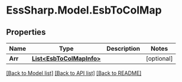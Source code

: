 # EssSharp.Model.EsbToColMap

## Properties

Name | Type | Description | Notes
------------ | ------------- | ------------- | -------------
**Arr** | [**List&lt;EsbToColMapInfo&gt;**](EsbToColMapInfo.md) |  | [optional] 

[[Back to Model list]](../README.md#documentation-for-models) [[Back to API list]](../README.md#documentation-for-api-endpoints) [[Back to README]](../README.md)

